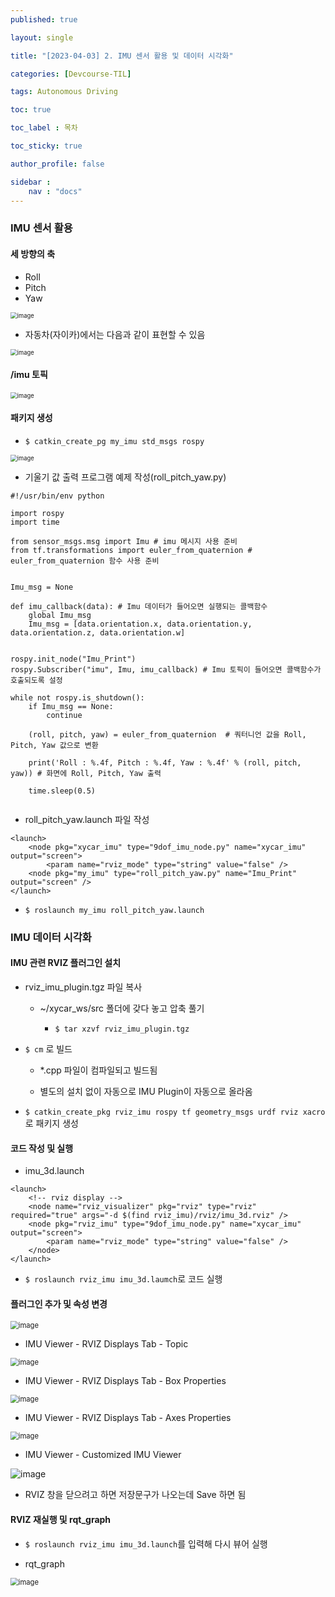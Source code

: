 ```yaml
---
published: true

layout: single

title: "[2023-04-03] 2. IMU 센서 활용 및 데이터 시각화"

categories: [Devcourse-TIL]

tags: Autonomous Driving

toc: true

toc_label : 목차

toc_sticky: true

author_profile: false

sidebar :
    nav : "docs"
---
```


### IMU 센서 활용



#### 세 방향의 축

- Roll
- Pitch
- Yaw

<img src="https://user-images.githubusercontent.com/116723552/230199405-b2670122-d1c4-47eb-be74-0a1c1b30af9d.png" alt="image" style="zoom:67%;" />



- 자동차(자이카)에서는 다음과 같이 표현할 수 있음

<img src="https://user-images.githubusercontent.com/116723552/230199550-8bc28a05-cf0c-4698-a69f-f4a86643dbc8.png" alt="image" style="zoom:67%;" />



#### /imu 토픽

<img src="https://user-images.githubusercontent.com/116723552/230200021-ce73a390-7a84-4d8b-8b92-35448bda1f4f.png" alt="image" style="zoom:67%;" />



#### 패키지 생성

- `$ catkin_create_pg my_imu std_msgs rospy`

<img src="https://user-images.githubusercontent.com/116723552/230200683-d44d9ccf-fafd-47e9-9c46-922353649a92.png" alt="image" style="zoom:67%;" />



- 기울기 값 출력 프로그램 예제 작성(roll_pitch_yaw.py)

```
#!/usr/bin/env python 

import rospy
import time

from sensor_msgs.msg import Imu # imu 메시지 사용 준비 
from tf.transformations import euler_from_quaternion # euler_from_quaternion 함수 사용 준비 


Imu_msg = None

def imu_callback(data): # Imu 데이터가 들어오면 실행되는 콜백함수 
	global Imu_msg
	Imu_msg = [data.orientation.x, data.orientation.y, data.orientation.z, data.orientation.w]


rospy.init_node("Imu_Print")
rospy.Subscriber("imu", Imu, imu_callback) # Imu 토픽이 들어오면 콜백함수가 호출되도록 설정 

while not rospy.is_shutdown():
	if Imu_msg == None:
		continue
	
	(roll, pitch, yaw) = euler_from_quaternion 	# 쿼터니언 값을 Roll, Pitch, Yaw 값으로 변환
	
	print('Roll : %.4f, Pitch : %.4f, Yaw : %.4f' % (roll, pitch, yaw)) # 화면에 Roll, Pitch, Yaw 출력
	
	time.sleep(0.5)
 
```



- roll_pitch_yaw.launch 파일 작성 

```
<launch>
	<node pkg="xycar_imu" type="9dof_imu_node.py" name="xycar_imu" output="screen">
		<param name="rviz_mode" type="string" value="false" />
	<node pkg="my_imu" type="roll_pitch_yaw.py" name="Imu_Print" output="screen" />
</launch>
```



- `$ roslaunch my_imu roll_pitch_yaw.launch`

  

### IMU 데이터 시각화



#### IMU 관련 RVIZ 플러그인 설치

- rviz_imu_plugin.tgz 파일 복사

  - ~/xycar_ws/src 폴더에 갖다 놓고 압축 풀기

    - `$ tar xzvf rviz_imu_plugin.tgz`

      

- `$ cm` 로 빌드

  - *.cpp 파일이 컴파일되고 빌드됨

  - 별도의 설치 없이 자동으로 IMU Plugin이 자동으로 올라옴

    

- `$ catkin_create_pkg rviz_imu rospy tf geometry_msgs urdf rviz xacro` 로 패키지 생성



#### 코드 작성 및 실행

- imu_3d.launch

```
<launch>
	<!-- rviz display -->
	<node name="rviz_visualizer" pkg="rviz" type="rviz" required="true" args="-d $(find rviz_imu)/rviz/imu_3d.rviz" />
	<node pkg="rviz_imu" type="9dof_imu_node.py" name="xycar_imu" output="screen">
		<param name="rviz_mode" type="string" value="false" />
	</node>
</launch>
```



- `$ roslaunch rviz_imu imu_3d.laumch`로 코드 실행



#### 플러그인 추가 및 속성 변경

<img src="https://user-images.githubusercontent.com/116723552/230238464-076ce9a7-da44-4e9e-8b2f-6be494c208f8.png" alt="image" style="zoom: 80%;" />



- IMU Viewer - RVIZ Displays Tab - Topic

<img src="https://user-images.githubusercontent.com/116723552/230238618-50da78d2-24e8-445b-bf89-4a1334a0475e.png" alt="image" style="zoom:80%;" />



- IMU Viewer - RVIZ Displays Tab - Box Properties

<img src="https://user-images.githubusercontent.com/116723552/230238849-147e6bf3-365a-46e0-a31f-196a0433e187.png" alt="image" style="zoom:80%;" />



- IMU Viewer - RVIZ Displays Tab - Axes Properties

<img src="https://user-images.githubusercontent.com/116723552/230239017-fd457a38-11ce-4952-926d-418be1361879.png" alt="image" style="zoom:80%;" />



- IMU Viewer - Customized IMU Viewer

![image](https://user-images.githubusercontent.com/116723552/230239118-cfdd2985-9fed-429e-aa1a-e6c70e343a1c.png)



- RVIZ 창을 닫으려고 하면 저장문구가 나오는데 Save 하면 됨



#### RVIZ 재실행 및 rqt_graph

- `$ roslaunch rviz_imu imu_3d.launch`를 입력해 다시 뷰어 실행



- rqt_graph

<img src="https://user-images.githubusercontent.com/116723552/230239463-b10ed164-398a-4a7e-a574-56203612c6eb.png" alt="image" style="zoom:80%;" />